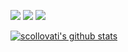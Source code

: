 [![](https://img.shields.io/static/v1?label=Codeberg&message=scollovati&style=for-the-badge&logo=codeberg)](https://codeberg.com/scollovati/)
[![](https://img.shields.io/static/v1?label=Gitlab&message=scollovati&style=for-the-badge&logo=gitlab)](https://gitlab.com/scollovati/)
[![](https://img.shields.io/static/v1?label=Github&message=scollovati&style=for-the-badge&logo=github)](https://github.com/scollovati/)

[![scollovati's github stats](https://github-readme-stats.vercel.app/api?username=scollovati&show_icons=true&rank_icon=github)](https://github.com/anuraghazra/github-readme-stats)

